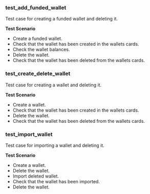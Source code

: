 ### test_add_funded_wallet

Test case for creating a funded wallet and deleting it.

**Test Scenario**
- Create a funded wallet.
- Check that the wallet has been created in the wallets cards.
- Check the wallet balances.
- Delete the wallet.
- Check that the wallet has been deleted from the wallets cards.

### test_create_delete_wallet

Test case for creating a wallet and deleting it.

**Test Scenario**
- Create a wallet.
- Check that the wallet has been created in the wallets cards.
- Delete the wallet.
- Check that the wallet has been deleted from the wallets cards.

### test_import_wallet

Test case for importing a wallet and deleting it.

**Test Scenario**
- Create a wallet.
- Delete the wallet.
- Import deleted wallet.
- Check that the wallet has been imported.
- Delete the wallet.
